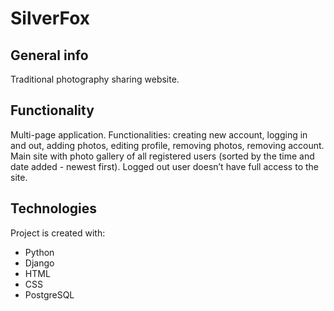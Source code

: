 # SilverFox

## General info

Traditional photography sharing website.

## Functionality

Multi-page application. Functionalities: creating new account, logging in and out, adding photos, editing profile, removing photos, removing account. Main site with photo gallery of all registered users (sorted by the time
and date added - newest first). Logged out user doesn’t have full access to the site.

## Technologies

Project is created with:

- Python
- Django
- HTML
- CSS
- PostgreSQL
